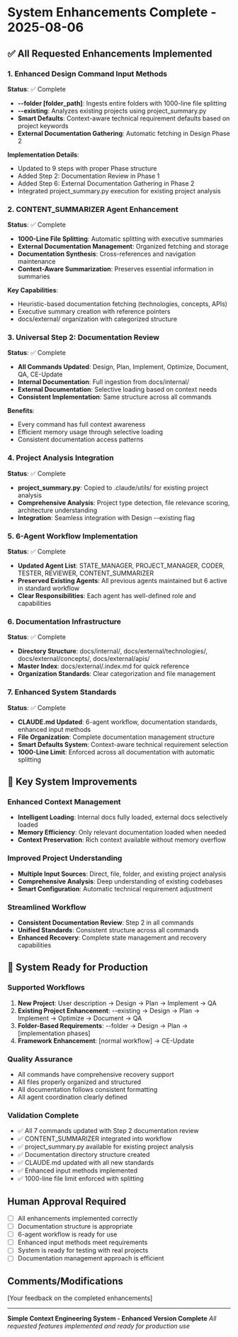 # System Enhancements Complete - 2025-08-06

## ✅ All Requested Enhancements Implemented

### 1. Enhanced Design Command Input Methods
**Status**: ✅ Complete
- **--folder [folder_path]**: Ingests entire folders with 1000-line file splitting
- **--existing**: Analyzes existing projects using project_summary.py
- **Smart Defaults**: Context-aware technical requirement defaults based on project keywords
- **External Documentation Gathering**: Automatic fetching in Design Phase 2

**Implementation Details**:
- Updated to 9 steps with proper Phase structure
- Added Step 2: Documentation Review in Phase 1
- Added Step 6: External Documentation Gathering in Phase 2
- Integrated project_summary.py execution for existing project analysis

### 2. CONTENT_SUMMARIZER Agent Enhancement
**Status**: ✅ Complete
- **1000-Line File Splitting**: Automatic splitting with executive summaries
- **External Documentation Management**: Organized fetching and storage
- **Documentation Synthesis**: Cross-references and navigation maintenance
- **Context-Aware Summarization**: Preserves essential information in summaries

**Key Capabilities**:
- Heuristic-based documentation fetching (technologies, concepts, APIs)
- Executive summary creation with reference pointers
- docs/external/ organization with categorized structure

### 3. Universal Step 2: Documentation Review
**Status**: ✅ Complete
- **All Commands Updated**: Design, Plan, Implement, Optimize, Document, QA, CE-Update
- **Internal Documentation**: Full ingestion from docs/internal/
- **External Documentation**: Selective loading based on context needs
- **Consistent Implementation**: Same structure across all commands

**Benefits**:
- Every command has full context awareness
- Efficient memory usage through selective loading
- Consistent documentation access patterns

### 4. Project Analysis Integration
**Status**: ✅ Complete
- **project_summary.py**: Copied to .claude/utils/ for existing project analysis
- **Comprehensive Analysis**: Project type detection, file relevance scoring, architecture understanding
- **Integration**: Seamless integration with Design --existing flag

### 5. 6-Agent Workflow Implementation
**Status**: ✅ Complete
- **Updated Agent List**: STATE_MANAGER, PROJECT_MANAGER, CODER, TESTER, REVIEWER, CONTENT_SUMMARIZER
- **Preserved Existing Agents**: All previous agents maintained but 6 active in standard workflow
- **Clear Responsibilities**: Each agent has well-defined role and capabilities

### 6. Documentation Infrastructure
**Status**: ✅ Complete
- **Directory Structure**: docs/internal/, docs/external/technologies/, docs/external/concepts/, docs/external/apis/
- **Master Index**: docs/external/.index.md for quick reference
- **Organization Standards**: Clear categorization and file management

### 7. Enhanced System Standards
**Status**: ✅ Complete
- **CLAUDE.md Updated**: 6-agent workflow, documentation standards, enhanced input methods
- **File Organization**: Complete documentation management structure
- **Smart Defaults System**: Context-aware technical requirement selection
- **1000-Line Limit**: Enforced across all documentation with automatic splitting

## 🎯 Key System Improvements

### Enhanced Context Management
- **Intelligent Loading**: Internal docs fully loaded, external docs selectively loaded
- **Memory Efficiency**: Only relevant documentation loaded when needed
- **Context Preservation**: Rich context available without memory overflow

### Improved Project Understanding
- **Multiple Input Sources**: Direct, file, folder, and existing project analysis
- **Comprehensive Analysis**: Deep understanding of existing codebases
- **Smart Configuration**: Automatic technical requirement adjustment

### Streamlined Workflow
- **Consistent Documentation Review**: Step 2 in all commands
- **Unified Standards**: Consistent structure across all commands
- **Enhanced Recovery**: Complete state management and recovery capabilities

## 🔧 System Ready for Production

### Supported Workflows
1. **New Project**: User description → Design → Plan → Implement → QA
2. **Existing Project Enhancement**: --existing → Design → Plan → Implement → Optimize → Document → QA
3. **Folder-Based Requirements**: --folder → Design → Plan → [implementation phases]
4. **Framework Enhancement**: [normal workflow] → CE-Update

### Quality Assurance
- All commands have comprehensive recovery support
- All files properly organized and structured
- All documentation follows consistent formatting
- All agent coordination clearly defined

### Validation Complete
- ✅ All 7 commands updated with Step 2 documentation review
- ✅ CONTENT_SUMMARIZER integrated into workflow
- ✅ project_summary.py available for existing project analysis
- ✅ Documentation directory structure created
- ✅ CLAUDE.md updated with all new standards
- ✅ Enhanced input methods implemented
- ✅ 1000-line file limit enforced with splitting

## Human Approval Required

- [ ] All enhancements implemented correctly
- [ ] Documentation structure is appropriate
- [ ] 6-agent workflow is ready for use
- [ ] Enhanced input methods meet requirements
- [ ] System is ready for testing with real projects
- [ ] Documentation management approach is efficient

## Comments/Modifications

[Your feedback on the completed enhancements]

---

**Simple Context Engineering System - Enhanced Version Complete**
*All requested features implemented and ready for production use*